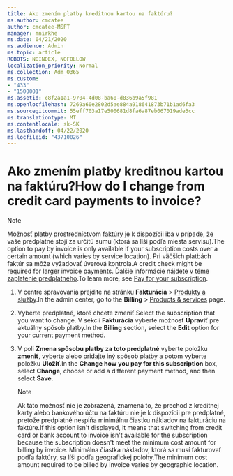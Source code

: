 ```yaml
---
title: Ako zmením platby kreditnou kartou na faktúru?
ms.author: cmcatee
author: cmcatee-MSFT
manager: mnirkhe
ms.date: 04/21/2020
ms.audience: Admin
ms.topic: article
ROBOTS: NOINDEX, NOFOLLOW
localization_priority: Normal
ms.collection: Adm_O365
ms.custom:
- "433"
- "1500001"
ms.assetid: c8f2a1a1-9704-4d08-ba60-d836b9a5f981
ms.openlocfilehash: 7269a60e2802d5ae884a918641873b71b1ad6fa3
ms.sourcegitcommit: 55eff703a17e500681d8fa6a87eb067019ade3cc
ms.translationtype: MT
ms.contentlocale: sk-SK
ms.lasthandoff: 04/22/2020
ms.locfileid: "43710026"
---
```

# <a name="how-do-i-change-from-credit-card-payments-to-invoice"></a><span data-ttu-id="974d1-102">Ako zmením platby kreditnou kartou na faktúru?</span><span class="sxs-lookup"><span data-stu-id="974d1-102">How do I change from credit card payments to invoice?</span></span>

> [!NOTE]
> <span data-ttu-id="974d1-103">Možnosť platby prostredníctvom faktúry je k dispozícii iba v prípade, že vaše predplatné stojí za určitú sumu (ktorá sa líši podľa miesta servisu).</span><span class="sxs-lookup"><span data-stu-id="974d1-103">The option to pay by invoice is only available if your subscription costs over a certain amount (which varies by service location).</span></span> <span data-ttu-id="974d1-104">Pri väčších platbách faktúr sa môže vyžadovať úverová kontrola.</span><span class="sxs-lookup"><span data-stu-id="974d1-104">A credit check might be required for larger invoice payments.</span></span> <span data-ttu-id="974d1-105">Ďalšie informácie nájdete v téme [zaplatenie predplatného](https://docs.microsoft.com/office365/admin/subscriptions-and-billing/pay-for-your-subscription).</span><span class="sxs-lookup"><span data-stu-id="974d1-105">To learn more, see [Pay for your subscription](https://docs.microsoft.com/office365/admin/subscriptions-and-billing/pay-for-your-subscription).</span></span>
  
1. <span data-ttu-id="974d1-106">V centre spravovania prejdite na stránku **Fakturácia** \> [Produkty a služby](https://go.microsoft.com/fwlink/p/?linkid=842054).</span><span class="sxs-lookup"><span data-stu-id="974d1-106">In the admin center, go to the **Billing** \> [Products & services](https://go.microsoft.com/fwlink/p/?linkid=842054) page.</span></span>

2. <span data-ttu-id="974d1-107">Vyberte predplatné, ktoré chcete zmeniť.</span><span class="sxs-lookup"><span data-stu-id="974d1-107">Select the subscription that you want to change.</span></span> <span data-ttu-id="974d1-108">V sekcii **Fakturácia** vyberte možnosť **Upraviť** pre aktuálny spôsob platby.</span><span class="sxs-lookup"><span data-stu-id="974d1-108">In the **Billing** section, select the **Edit** option for your current payment method.</span></span>

3. <span data-ttu-id="974d1-109">V poli **Zmena spôsobu platby za toto predplatné** vyberte položku **zmeniť**, vyberte alebo pridajte iný spôsob platby a potom vyberte položku **Uložiť**.</span><span class="sxs-lookup"><span data-stu-id="974d1-109">In the **Change how you pay for this subscription** box, select **Change**, choose or add a different payment method, and then select **Save**.</span></span>

   > [!NOTE]
   > <span data-ttu-id="974d1-110">Ak táto možnosť nie je zobrazená, znamená to, že prechod z kreditnej karty alebo bankového účtu na faktúru nie je k dispozícii pre predplatné, pretože predplatné nespĺňa minimálnu čiastku nákladov na fakturáciu na faktúre.</span><span class="sxs-lookup"><span data-stu-id="974d1-110">If this option isn't displayed, it means that switching from credit card or bank account to invoice isn't available for the subscription because the subscription doesn't meet the minimum cost amount for billing by invoice.</span></span> <span data-ttu-id="974d1-111">Minimálna čiastka nákladov, ktorá sa musí fakturovať podľa faktúry, sa líši podľa geografickej polohy.</span><span class="sxs-lookup"><span data-stu-id="974d1-111">The minimum cost amount required to be billed by invoice varies by geographic location.</span></span>
  
